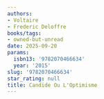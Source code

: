 ```yaml
---
authors:
- Voltaire
- Frederic Deloffre
books/tags:
- owned-but-unread
date: 2025-09-20
params:
  isbn13: '9782070466634'
  year: '2015'
slug: '9782070466634'
star_rating: null
title: Candide Ou L'Optimisme
---
```



<!--more-->
